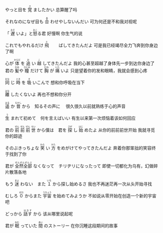 やっと目を <ruby>覚<rt>さ</rt></ruby> ましたかい
总算醒了吗

それなのになぜ目も <ruby>合<rt>あ</rt></ruby> わせやしないんだい
可为何还是不和我对视呢

「  <ruby>遅<rt>おそ</rt></ruby> いよ」と<ruby>怒<rt>おこ</rt></ruby>る君
好慢啊 你生气的说

これでもやれるだけ <ruby>飛<rt>と</rt></ruby> 　　ばしてきたんだよ
可是我已经竭尽全力飞奔到你身边了啊

心が <ruby>体<rt>からだ</rt></ruby> を <ruby>追<rt>お</rt></ruby> い <ruby>越<rt>こ</rt></ruby> してきたんだよ
我的心甚至超越了身体先一步到达你身边了　
　
君の <ruby>髪<rt>かみ </rt></ruby> や <ruby>瞳<rt> ひとみ</rt></ruby> だけて <ruby>胸<rt> むね</rt></ruby> が <ruby>痛<rt> いた</rt></ruby> いよ
只是望着你的发和眼睛，我就会感到心疼　

<ruby>同<rt>おな</rt></ruby> じ <ruby>時<rt>とき</rt></ruby> を <ruby>吸<rt>す</rt></ruby> いこんで
想和你呼吸在当下

<ruby>離<rt>はな</rt></ruby> したくないよ
再也不想和你分开

<ruby>遥<rt>はる</rt></ruby> か <ruby>昔<rt>むかし</rt></ruby> から　知るその声に　
很久很久以前就熟练于心的声音

<ruby>生<rt>う</rt></ruby> まれて初めて　何を言えばいい
有生以来第一次烦恼着该如何回应

君の <ruby>前<rt>ぜん</rt></ruby> <ruby>前<rt>ぜん</rt></ruby> <ruby>前<rt>ぜん</rt></ruby> <ruby>世<rt>せい</rt></ruby> から僕は　君を <ruby>探<rt>さが</rt></ruby> し <ruby>始<rt>はじ</rt></ruby> めたよ
从你的前前前世开始 我就寻觅你的踪迹

そのぶきっちょな <ruby>笑<rt>わら</rt></ruby> い <ruby>方<rt>かた</rt></ruby> をめがけてやってきたんだよ
奔着你那笨拙的笑容终于找到了你

君が <ruby>全然全部<rt>ぜんぜんぜんぶ</rt></ruby> なくなって　チリヂリになったって
即使一切都化为乌有，幻做碎片散落各地

もう <ruby>迷<rt>まよ</rt></ruby> わない　また <ruby>１<rt>いち</rt></ruby> から探し始めるさ
我也不再迷茫再一次从头开始寻找

むしろ <ruby>０<rt>ゼロ</rt></ruby> からまた <ruby>宇宙<rt>うちょう</rt></ruby> を始めてみようか
不如说从零开始在创造一个新的宇宙吧

どっから <ruby>話す<rt>はなす</rt></ruby> から
该从哪里说起呢

君が <ruby>眠<rt>ねむ</rt></ruby> っていた <ruby>間<rt>あい</rt></ruby> のストーリー
在你沉睡这段期间的故事